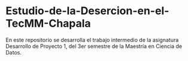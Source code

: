 # Estudio-de-la-Desercion-en-el-TecMM-Chapala
En este repositorio se desarrolla el trabajo intermedio de la asignatura Desarrollo de Proyecto 1, del 3er semestre de la Maestría en Ciencia de Datos.
